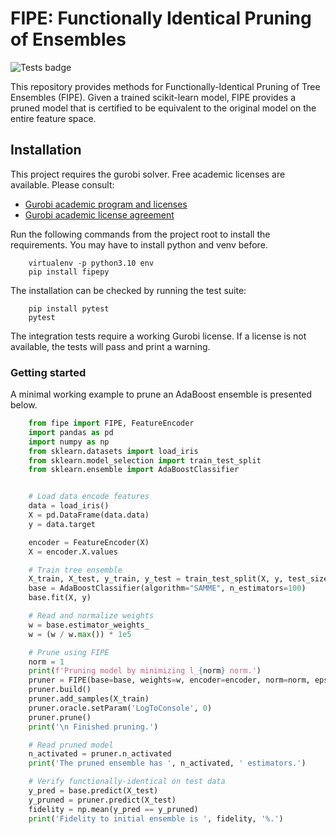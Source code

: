 # FIPE: Functionally Identical Pruning of Ensembles

![Tests badge](https://github.com/eminyous/fipe/actions/workflows/main.yml/badge.svg?branch=main)

This repository provides methods for Functionally-Identical Pruning of Tree Ensembles (FIPE). Given a trained scikit-learn model, FIPE provides a pruned model that is certified to be equivalent to the original model on the entire feature space.

## Installation

This project requires the gurobi solver. Free academic licenses are available. Please consult:

- [Gurobi academic program and licenses](https://www.gurobi.com/academia/academic-program-and-licenses/)
- [Gurobi academic license agreement](https://www.gurobi.com/downloads/end-user-license-agreement-academic/)

Run the following commands from the project root to install the requirements. You may have to install python and venv before.

```shell
    virtualenv -p python3.10 env
    pip install fipepy
```

The installation can be checked by running the test suite:

```shell
    pip install pytest
    pytest
```

The integration tests require a working Gurobi license. If a license is not available, the tests will pass and print a warning.

### Getting started

A minimal working example to prune an AdaBoost ensemble is presented below.

```python
    from fipe import FIPE, FeatureEncoder
    import pandas as pd
    import numpy as np
    from sklearn.datasets import load_iris
    from sklearn.model_selection import train_test_split
    from sklearn.ensemble import AdaBoostClassifier


    # Load data encode features
    data = load_iris()
    X = pd.DataFrame(data.data)
    y = data.target

    encoder = FeatureEncoder(X)
    X = encoder.X.values

    # Train tree ensemble
    X_train, X_test, y_train, y_test = train_test_split(X, y, test_size=0.2)
    base = AdaBoostClassifier(algorithm="SAMME", n_estimators=100)
    base.fit(X, y)

    # Read and normalize weights
    w = base.estimator_weights_
    w = (w / w.max()) * 1e5

    # Prune using FIPE
    norm = 1
    print(f'Pruning model by minimizing l_{norm} norm.')
    pruner = FIPE(base=base, weights=w, encoder=encoder, norm=norm, eps=1e-6)
    pruner.build()
    pruner.add_samples(X_train)
    pruner.oracle.setParam('LogToConsole', 0)
    pruner.prune()
    print('\n Finished pruning.')

    # Read pruned model
    n_activated = pruner.n_activated
    print('The pruned ensemble has ', n_activated, ' estimators.')

    # Verify functionally-identical on test data
    y_pred = base.predict(X_test)
    y_pruned = pruner.predict(X_test)
    fidelity = np.mean(y_pred == y_pruned)
    print('Fidelity to initial ensemble is ', fidelity, '%.')
```
